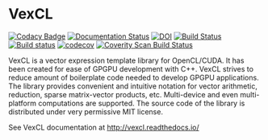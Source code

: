 # VexCL

[![Codacy Badge](https://api.codacy.com/project/badge/Grade/0514f59fd4854077a91c95658e695b1b)](https://app.codacy.com/app/ddemidov/vexcl?utm_source=github.com&utm_medium=referral&utm_content=ddemidov/vexcl&utm_campaign=badger)
[![Documentation Status](https://readthedocs.org/projects/vexcl/badge/?version=latest)](http://vexcl.readthedocs.io/en/latest/?badge=latest)
[![DOI](https://zenodo.org/badge/4479068.svg)](https://zenodo.org/badge/latestdoi/4479068)
[![Build Status](https://travis-ci.org/ddemidov/vexcl.svg?branch=master)](https://travis-ci.org/ddemidov/vexcl)
[![Build status](https://ci.appveyor.com/api/projects/status/nmky93cldeywgru7?svg=true)](https://ci.appveyor.com/project/ddemidov/vexcl)
[![codecov](https://codecov.io/gh/ddemidov/vexcl/branch/master/graph/badge.svg)](https://codecov.io/gh/ddemidov/vexcl)
[![Coverity Scan Build Status](https://scan.coverity.com/projects/5306/badge.svg)](https://scan.coverity.com/projects/5306)


VexCL is a vector expression template library for OpenCL/CUDA. It has been
created for ease of GPGPU development with C++. VexCL strives to reduce amount
of boilerplate code needed to develop GPGPU applications. The library provides
convenient and intuitive notation for vector arithmetic, reduction, sparse
matrix-vector products, etc. Multi-device and even multi-platform computations
are supported. The source code of the library is distributed under very
permissive MIT license.

See VexCL documentation at http://vexcl.readthedocs.io/
